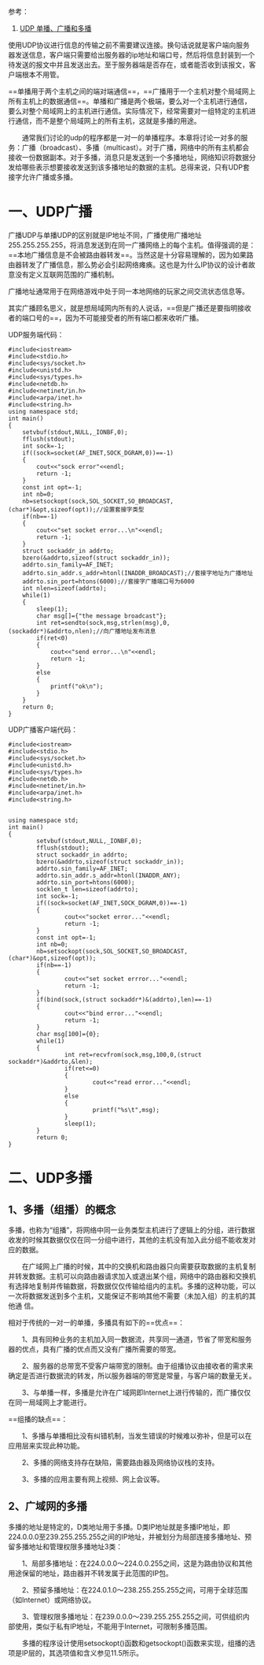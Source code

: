 参考：
1. [UDP 单播、广播和多播 ](https://www.cnblogs.com/jingliming/p/4477264.html)


使用UDP协议进行信息的传输之前不需要建议连接。换句话说就是客户端向服务器发送信息，客户端只需要给出服务器的ip地址和端口号，然后将信息封装到一个待发送的报文中并且发送出去。至于服务器端是否存在，或者能否收到该报文，客户端根本不用管。     

==单播用于两个主机之间的端对端通信==，==广播用于一个主机对整个局域网上所有主机上的数据通信==。单播和广播是两个极端，要么对一个主机进行通信，要么对整个局域网上的主机进行通信。实际情况下，经常需要对一组特定的主机进行通信，而不是整个局域网上的所有主机，这就是多播的用途。

　　通常我们讨论的udp的程序都是一对一的单播程序。本章将讨论一对多的服务：广播（broadcast）、多播（multicast）。对于广播，网络中的所有主机都会接收一份数据副本。对于多播，消息只是发送到一个多播地址，网络知识将数据分发给哪些表示想要接收发送到该多播地址的数据的主机。总得来说，只有UDP套接字允许广播或多播。

# 一、UDP广播

广播UDP与单播UDP的区别就是IP地址不同，广播使用广播地址255.255.255.255，将消息发送到在同一广播网络上的每个主机。值得强调的是：==本地广播信息是不会被路由器转发==。当然这是十分容易理解的，因为如果路由器转发了广播信息，那么势必会引起网络瘫痪。这也是为什么IP协议的设计者故意没有定义互联网范围的广播机制。

广播地址通常用于在网络游戏中处于同一本地网络的玩家之间交流状态信息等。

其实广播顾名思义，就是想局域网内所有的人说话，==但是广播还是要指明接收者的端口号的==，因为不可能接受者的所有端口都来收听广播。

UDP服务端代码：
```
#include<iostream>
#include<stdio.h>
#include<sys/socket.h>
#include<unistd.h>
#include<sys/types.h>
#include<netdb.h>
#include<netinet/in.h>
#include<arpa/inet.h>
#include<string.h>
using namespace std;
int main()
{
    setvbuf(stdout,NULL,_IONBF,0);
    fflush(stdout);
    int sock=-1;
    if((sock=socket(AF_INET,SOCK_DGRAM,0))==-1)
    {
        cout<<"sock error"<<endl;
        return -1;
    }
    const int opt=-1;
    int nb=0;
    nb=setsockopt(sock,SOL_SOCKET,SO_BROADCAST,(char*)&opt,sizeof(opt));//设置套接字类型
    if(nb==-1)
    {
        cout<<"set socket error...\n"<<endl;
        return -1;
    }
    struct sockaddr_in addrto;
    bzero(&addrto,sizeof(struct sockaddr_in));
    addrto.sin_family=AF_INET;
    addrto.sin_addr.s_addr=htonl(INADDR_BROADCAST);//套接字地址为广播地址
    addrto.sin_port=htons(6000);//套接字广播端口号为6000
    int nlen=sizeof(addrto);
    while(1)
    {
        sleep(1);
        char msg[]={"the message broadcast"};
        int ret=sendto(sock,msg,strlen(msg),0,(sockaddr*)&addrto,nlen);//向广播地址发布消息
        if(ret<0)
        {
            cout<<"send error...\n"<<endl;
            return -1;
        }
        else 
        {
            printf("ok\n");
        }
    }
    return 0;
}
```

UDP广播客户端代码：
```
#include<iostream>
#include<stdio.h>
#include<sys/socket.h>
#include<unistd.h>
#include<sys/types.h>
#include<netdb.h>
#include<netinet/in.h>
#include<arpa/inet.h>
#include<string.h>


using namespace std;
int main()
{
        setvbuf(stdout,NULL,_IONBF,0);
        fflush(stdout);
        struct sockaddr_in addrto;
        bzero(&addrto,sizeof(struct sockaddr_in));
        addrto.sin_family=AF_INET;
        addrto.sin_addr.s_addr=htonl(INADDR_ANY);
        addrto.sin_port=htons(6000);
        socklen_t len=sizeof(addrto);
        int sock=-1;
        if((sock=socket(AF_INET,SOCK_DGRAM,0))==-1)
        {
                cout<<"socket error..."<<endl;
                return -1;
        }
        const int opt=-1;
        int nb=0;
        nb=setsockopt(sock,SOL_SOCKET,SO_BROADCAST,(char*)&opt,sizeof(opt));
        if(nb==-1)
        {
                cout<<"set socket errror..."<<endl;
                return -1;
        }
        if(bind(sock,(struct sockaddr*)&(addrto),len)==-1)
        {
                cout<<"bind error..."<<endl;
                return -1;
        }
        char msg[100]={0};
        while(1)
        {
                int ret=recvfrom(sock,msg,100,0,(struct sockaddr*)&addrto,&len);
                if(ret<=0)
                {
                        cout<<"read error..."<<endl;
                }
                else
                {
                        printf("%s\t",msg);
                }
                sleep(1);
        }
        return 0;
}
```

# 二、UDP多播
## 1、多播（组播）的概念

多播，也称为“组播”，将网络中同一业务类型主机进行了逻辑上的分组，进行数据收发的时候其数据仅仅在同一分组中进行，其他的主机没有加入此分组不能收发对应的数据。

　　在广域网上广播的时候，其中的交换机和路由器只向需要获取数据的主机复制并转发数据。主机可以向路由器请求加入或退出某个组，网络中的路由器和交换机有选择地复制并传输数据，将数据仅仅传输给组内的主机。多播的这种功能，可以一次将数据发送到多个主机，又能保证不影响其他不需要（未加入组）的主机的其他通 信。

相对于传统的一对一的单播，多播具有如下的==优点==：

　　1、具有同种业务的主机加入同一数据流，共享同一通道，节省了带宽和服务器的优点，具有广播的优点而又没有广播所需要的带宽。

　　2、服务器的总带宽不受客户端带宽的限制。由于组播协议由接收者的需求来确定是否进行数据流的转发，所以服务器端的带宽是常量，与客户端的数量无关。

　　3、与单播一样，多播是允许在广域网即Internet上进行传输的，而广播仅仅在同一局域网上才能进行。

==组播的缺点==：

　　1、多播与单播相比没有纠错机制，当发生错误的时候难以弥补，但是可以在应用层来实现此种功能。

　　2、多播的网络支持存在缺陷，需要路由器及网络协议栈的支持。

　　3、多播的应用主要有网上视频、网上会议等。


## 2、广域网的多播

多播的地址是特定的，D类地址用于多播。D类IP地址就是多播IP地址，即224.0.0.0至239.255.255.255之间的IP地址，并被划分为局部连接多播地址、预留多播地址和管理权限多播地址3类：

　　1、局部多播地址：在224.0.0.0～224.0.0.255之间，这是为路由协议和其他用途保留的地址，路由器并不转发属于此范围的IP包。

　　2、预留多播地址：在224.0.1.0～238.255.255.255之间，可用于全球范围（如Internet）或网络协议。

　　3、管理权限多播地址：在239.0.0.0～239.255.255.255之间，可供组织内部使用，类似于私有IP地址，不能用于Internet，可限制多播范围。

　　多播的程序设计使用setsockopt()函数和getsockopt()函数来实现，组播的选项是IP层的，其选项值和含义参见11.5所示。